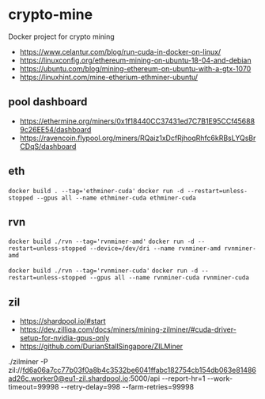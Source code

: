 # crypto-mine
Docker project for crypto mining

* https://www.celantur.com/blog/run-cuda-in-docker-on-linux/
* https://linuxconfig.org/ethereum-mining-on-ubuntu-18-04-and-debian
* https://ubuntu.com/blog/mining-ethereum-on-ubuntu-with-a-gtx-1070
* https://linuxhint.com/mine-etherium-ethminer-ubuntu/

## pool dashboard
* https://ethermine.org/miners/0x1f18440CC37431ed7C7B1E95CCf456889c26EE54/dashboard
* https://ravencoin.flypool.org/miners/RQaiz1xDcfRjhoqRhfc6kRBsLYQsBrCDqS/dashboard


## eth
`docker build . --tag='ethminer-cuda'`
`docker run -d --restart=unless-stopped --gpus all --name ethminer-cuda ethminer-cuda`


## rvn
`docker build ./rvn --tag='rvnminer-amd'`
`docker run -d --restart=unless-stopped --device=/dev/dri --name rvnminer-amd rvnminer-amd`

`docker build ./rvn --tag='rvnminer-cuda'`
`docker run -d --restart=unless-stopped --gpus all --name rvnminer-cuda rvnminer-cuda`


## zil

* https://shardpool.io/#start
* https://dev.zilliqa.com/docs/miners/mining-zilminer/#cuda-driver-setup-for-nvidia-gpus-only
* https://github.com/DurianStallSingapore/ZILMiner

./zilminer -P zil://fd6a06a7cc77b03f0a8b4c3532be6041ffabc182754cb154db063e81486ad26c.worker0@eu1-zil.shardpool.io:5000/api --report-hr=1 --work-timeout=99998 --retry-delay=998 --farm-retries=99998




